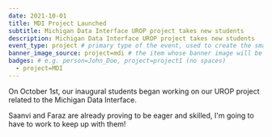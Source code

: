 ```yaml
---
date: 2021-10-01
title: MDI Project Launched
subtitle: Michigan Data Interface UROP project takes new students
description: Michigan Data Interface UROP project takes new students
event_type: project # primary type of the event, used to create the small, colored post callout
banner_image_source: project=mdi # the item whose banner image will be adopted by this event
badges: # e.g. person=John_Doe, project=project1 (no spaces)
  - project=MDI
---
```


On October 1st, our inaugural students began working on our UROP
project related to the Michigan Data Interface.

Saanvi and Faraz are already proving to be eager and skilled, I'm
going to have to work to keep up with them!

